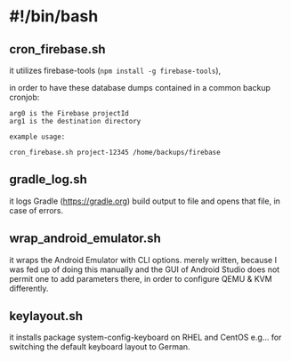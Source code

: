 # #!/bin/bash

## cron_firebase.sh
it utilizes firebase-tools (`npm install -g firebase-tools`),

in order to have these database dumps contained in a common backup cronjob:

    arg0 is the Firebase projectId
    arg1 is the destination directory
    
    example usage:
    
    cron_firebase.sh project-12345 /home/backups/firebase

## gradle_log.sh
it logs Gradle (https://gradle.org) build output to file and opens that file, in case of errors.

## wrap_android_emulator.sh
it wraps the Android Emulator with CLI options.
merely written, because I was fed up of doing this manually and
the GUI of Android Studio does not permit one to add parameters
there, in order to configure QEMU & KVM differently.

## keylayout.sh
it installs package system-config-keyboard on RHEL and CentOS
e.g... for switching the default keyboard layout to German.
